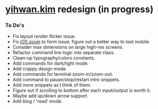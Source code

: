 # [yihwan.kim](http://yihwan.kim) redesign (in progress)

### To Do's
* Fix layout render flicker issue.
* Fix [iOS zoom](https://thingsthemselves.com/no-input-zoom-in-safari-on-iphone-the-pixel-perfect-way/) to form issue, figure out a better way to test mobile.
* Consider max dimensions on large high-res screens.
* Refactor command line logic into separate class.
* Clean-up typography/colors constants.
* Add commands for dark/light mode.
* Add crappy design mode.
* Add commands for terminal zoom-in/zoom-out.
* Add command to pause/stop/restart intro snippets.
* Add more snippets as I think of them.
* Figure out if scrolling to bottom after each input/output is worth it.
* Maybe add up/down arrow support.
* Add blog / 'read' mode.

